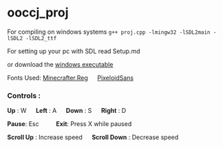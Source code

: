 # ooccj_proj
For compiling on windows systems
`g++ proj.cpp -lmingw32 -lSDL2main -lSDL2 -lSDL2_ttf`

For setting up your pc with SDL read Setup.md

or download the [windows executable](https://drive.google.com/drive/folders/1U4_VEkGnOvedaCI4bYwZSCqEnSOuXhkc?usp=sharing)

Fonts Used:
[Minecrafter.Reg](https://www.dafont.com/minecrafter.font) &emsp; [PixeloidSans](https://www.fontspace.com/pixeloid-font-f69232)


### Controls :
**Up** : W &emsp;
**Left** : A &emsp;
**Down** : S &emsp;
**Right** : D &emsp;

**Pause**: Esc &emsp; &emsp; **Exit**: Press X while paused

**Scroll Up** : Increase speed &emsp; **Scroll Down** : Decrease speed
